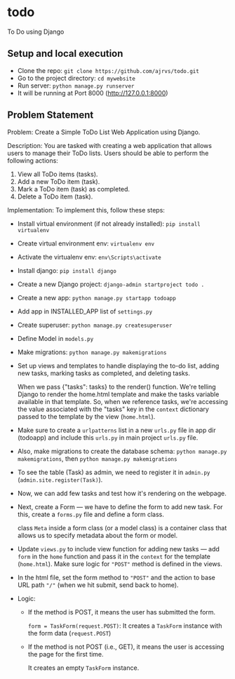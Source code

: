 # todo
To Do using Django

## Setup and local execution
- Clone the repo: `git clone https://github.com/ajrvs/todo.git`
- Go to the project directory: `cd mywebsite`
- Run server: `python manage.py runserver`
- It will be running at Port 8000 (http://127.0.0.1:8000)

## Problem Statement
Problem: Create a Simple ToDo List Web Application using Django.

Description:
You are tasked with creating a web application that allows users to manage their ToDo lists. Users should be able to perform the following actions:

1. View all ToDo items (tasks).
2. Add a new ToDo item (task).
3. Mark a ToDo item (task) as completed.
4. Delete a ToDo item (task).

Implementation:
To implement this, follow these steps:
- Install virtual environment (if not already installed): `pip install virtualenv`
- Create virtual environment env: `virtualenv env`
- Activate the virtualenv env: `env\Scripts\activate`
- Install django: `pip install django`
- Create a new Django project: `django-admin startproject todo .`
- Create a new app: `python manage.py startapp todoapp`
- Add app in INSTALLED_APP list of `settings.py`
- Create superuser: `python manage.py createsuperuser`
- Define Model in `models.py`
- Make migrations: `python manage.py makemigrations`
- Set up views and templates to handle displaying the to-do list, adding new tasks, marking tasks as completed, and deleting tasks.

    When we pass {"tasks": tasks} to the render() function. We're telling Django to render the home.html template and make the tasks variable available in that template.
    So, when we reference tasks, we're accessing the value associated with the "tasks" key in the `context` dictionary passed to the template by the view (`home.html`).
- Make sure to create a `urlpatterns` list in a new `urls.py` file in app dir (todoapp) and include this `urls.py` in main project `urls.py` file.
- Also, make migrations to create the database schema: `python manage.py makemigrations`, then `python manage.py makemigrations`
- To see the table (Task) as admin, we need to register it in `admin.py` (`admin.site.register(Task)`).
- Now, we can add few tasks and test how it's rendering on the webpage.
- Next, create a Form — we have to define the form to add new task. For this, create a `forms.py` file and define a form class.

    class `Meta` inside a form class (or a model class) is a container class that allows us to specify metadata about the form or model.
- Update `views.py` to include view function for adding new tasks — add `form` in the `home` function and pass it in the `context` for the template (`home.html`). Make sure logic for `"POST"` method is defined in the views. 
- In the html file, set the form method to `"POST"` and the action to base URL path `"/"` (when we hit submit, send back to home).
- Logic:
    - If the method is POST, it means the user has submitted the form.
        
        `form = TaskForm(request.POST)`: It creates a `TaskForm` instance with the form data (`request.POST`)
    - If the method is not POST (i.e., GET), it means the user is accessing the page for the first time.
        
        It creates an empty `TaskForm` instance.
